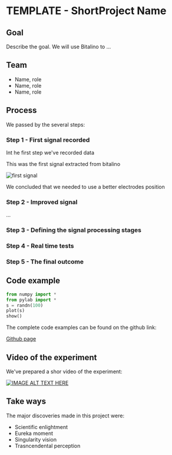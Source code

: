 # TEMPLATE - ShortProject Name

## Goal

Describe the goal. We will use Bitalino to ...

## Team

* Name, role
* Name, role
* Name, role

## Process

We passed by the several steps:

### Step 1 - First signal recorded

Int he first step we've recorded data 

This was the first signal extracted from bitalino 

![first signal](http://produceconsumerobot.com/biosensing/content/gimo32-f3.jpg)

We concluded that we needed to use a better electrodes position

### Step 2 - Improved signal

...


### Step 3 - Defining the signal processing stages

### Step 4 - Real time tests

### Step 5 - The final outcome

## Code example


``` python
from numpy import *
from pylab import *
s = randn(100)
plot(s)
show()

```

The complete code examples can be found on the github link:

[Github page](https://github.com/hgamboa/novainstrumentation)



## Video of the experiment

We've prepared a shor video of the experiment:

[![IMAGE ALT TEXT HERE](http://img.youtube.com/vi/YOUTUBE_VIDEO_ID_HERE/0.jpg)](http://www.youtube.com/watch?v=YOUTUBE_VIDEO_ID_HERE)

## Take ways
The major discoveries made in this project were: 

* Scientific enlightment 
* Eureka moment
* Singularity vision
* Trasncendental perception

